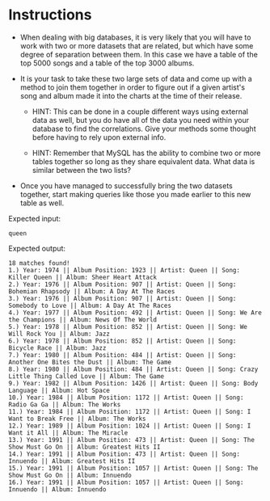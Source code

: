 # **Instructions**

* When dealing with big databases, it is very likely that you will have to work with two or more datasets that are related, but which have some degree of separation between them. In this case we have a table of the top 5000 songs and a table of the top 3000 albums.

* It is your task to take these two large sets of data and come up with a method to join them together in order to figure out if a given artist's song and album made it into the charts at the time of their release.

  * HINT: This can be done in a couple different ways using external data as well, but you do have all of the data you need within your database to find the correlations. Give your methods some thought before having to rely upon external info.

  * HINT: Remember that MySQL has the ability to combine two or more tables together so long as they share equivalent data. What data is similar between the two lists?

* Once you have managed to successfully bring the two datasets together, start making queries like those you made earlier to this new table as well.

Expected input:
```
queen
```

Expected output:
```
18 matches found!
1.) Year: 1974 || Album Position: 1923 || Artist: Queen || Song: Killer Queen || Album: Sheer Heart Attack
2.) Year: 1976 || Album Position: 907 || Artist: Queen || Song: Bohemian Rhapsody || Album: A Day At The Races
3.) Year: 1976 || Album Position: 907 || Artist: Queen || Song: Somebody to Love || Album: A Day At The Races
4.) Year: 1977 || Album Position: 492 || Artist: Queen || Song: We Are the Champions || Album: News Of The World
5.) Year: 1978 || Album Position: 852 || Artist: Queen || Song: We Will Rock You || Album: Jazz
6.) Year: 1978 || Album Position: 852 || Artist: Queen || Song: Bicycle Race || Album: Jazz
7.) Year: 1980 || Album Position: 484 || Artist: Queen || Song: Another One Bites the Dust || Album: The Game
8.) Year: 1980 || Album Position: 484 || Artist: Queen || Song: Crazy Little Thing Called Love || Album: The Game
9.) Year: 1982 || Album Position: 1426 || Artist: Queen || Song: Body Language || Album: Hot Space
10.) Year: 1984 || Album Position: 1172 || Artist: Queen || Song: Radio Ga Ga || Album: The Works
11.) Year: 1984 || Album Position: 1172 || Artist: Queen || Song: I Want to Break Free || Album: The Works
12.) Year: 1989 || Album Position: 1024 || Artist: Queen || Song: I Want it All || Album: The Miracle
13.) Year: 1991 || Album Position: 473 || Artist: Queen || Song: The Show Must Go On || Album: Greatest Hits II
14.) Year: 1991 || Album Position: 473 || Artist: Queen || Song: Innuendo || Album: Greatest Hits II
15.) Year: 1991 || Album Position: 1057 || Artist: Queen || Song: The Show Must Go On || Album: Innuendo
16.) Year: 1991 || Album Position: 1057 || Artist: Queen || Song: Innuendo || Album: Innuendo
```
